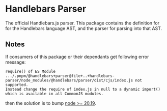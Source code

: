 Handlebars Parser
=================

The official Handlebars.js parser. This package contains the definition for
for the Handlebars language AST, and the parser for parsing into that AST.


Notes
-----

If consumers of this package or their dependants get following error message:

```
require() of ES Module .../.pnpm/@handlebars+parser@file+..+handlebars-parser/node_modules/@handlebars/parser/dist/cjs/index.js not supported.
Instead change the require of index.js in null to a dynamic import() which is available in all CommonJS modules.
```

then the solution is to bump [node >= 20.19](https://nodejs.org/en/blog/release/v20.19.0/).
